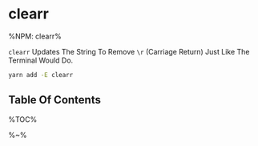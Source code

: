# clearr

%NPM: clearr%

`clearr` Updates The String To Remove `\r` (Carriage Return) Just Like The Terminal Would Do.

```sh
yarn add -E clearr
```

## Table Of Contents

%TOC%

%~%